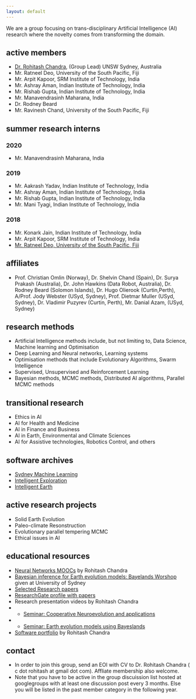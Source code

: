```yaml
---
layout: default
--- 
```


We are a group  focusing  on trans-disciplinary   Artificial Intelligence (AI) research where the novelty comes from transforming the domain. 

## active members

* [Dr. Rohitash Chandra](https://research.unsw.edu.au/people/dr-rohitash-chandra), (Group Lead)  UNSW Sydney, Australia 
* Mr. Ratneel Deo, University of the South Pacific, Fiji    
* Mr. Arpit Kapoor, SRM Institute of Technology, India 
* Mr. Ashray Aman, Indian Institute of Technology, India
* Mr. Rishab Gupta, Indian Institute of Technology, India 
* Mr. Manavendrasinh Maharana, India
* Dr. Rodney Beard
* Mr. Ravinesh Chand, University of the South Pacific, Fiji    






## summer research interns 
### 2020
* Mr. Manavendrasinh Maharana, India

### 2019
* Mr. Aakrash Yadav, Indian Institute of Technology, India
* Mr. Ashray Aman, Indian Institute of Technology, India
* Mr. Rishab Gupta, Indian Institute of Technology, India
* Mr. Mani Tyagi, Indian Institute of Technology, India

### 2018


* Mr. Konark Jain, Indian Institute of Technology, India
* Mr. Arpit Kapoor, SRM Institute of Technology, India
* [Mr. Ratneel Deo, University of the South Pacific, Fiji](ratneel-deo.md)






## affiliates
* Prof. Christian Omlin (Norway), Dr. Shelvin Chand (Spain), Dr. Surya Prakash (Australia), Dr. John Hawkins (Data Robot, Australia), Dr. Rodney Beard (Solomon  Islands), Dr. Hugo Olierook (Curtin,Perth), A/Prof. Jody Webster (USyd, Sydney), Prof. Dietmar Muller (USyd, Sydney), Dr. Vladimir Puzyrev (Curtin, Perth), Mr. Danial Azam, (USyd, Sydney)






## research methods

* Artificial Intelligence methods include, but not limiting to, Data Science, Machine learning and Optimisation
* Deep Learning and Neural networks, Learning systems
* Optimisation methods that include Evolutionary Algorithms, Swarm Intelligence 
* Supervised, Unsupervised and Reinforcement Learning
* Bayesian methods, MCMC methods, Distributed AI algorithms, Parallel MCMC methods


## transitional research

* Ethics in AI 
* AI for Health and Medicine
* AI in Finance and Business
* AI in Earth, Environmental and Climate Sciences
* AI for Assistive technologies,  Robotics Control,    and others

## software archives
* [Sydney Machine Learning](https://github.com/sydney-machine-learning/ )
* [Intelligent Exploration](https://github.com/intelligent-exploration )
* [Intelligent Earth](https://github.com/intelligentEarth/ ) 

## active research projects 
* Solid Earth Evolution
* Paleo-climate Resonstruction 
* Evolutionary parallel tempering MCMC
* Ethical issues in AI


## educational resources
* [Neural Networks MOOCs](https://rohitashchandra.wordpress.com/2019/02/19/neural-networks-fundamentals-and-applications/) by Rohitash Chandra
* [Bayesian inference for Earth evolution models: Bayelands Worshop](https://www.earthbyte.org/bayeslands-resources/) given at University of Sydney
* [Selected Research papers](https://github.com/rohitash-chandra/research)
* [ResearchGate profile with papers ](https://researchgate.net/profile/Rohitash_Chandra)
*  Research presentation videos by  Rohitash Chandra
* * [Seminar: Cooperative Neuroevolution and applications]()
* * [Seminar: Earth evolution models using Bayeslands]()
* [Software portfolio](https://rohitash-chandra.github.io/portfolio/) by Rohitash Chandra





## contact

* In order to join this group, send an EOI with CV to Dr. Rohitash Chandra ( c dot rohitash at gmail dot com). Affliate membership also welcome.
* Note that you have to be active in the group discuission list hosted at googlegroups with at least one discussion post every 3 months. Else you will be listed in the past member category in the following year. 

